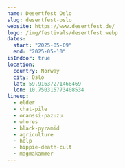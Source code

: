 ```yaml
---
name: Desertfest Oslo
slug: desertfest-oslo
website: https://www.desertfest.de/
logo: /img/festivals/desertfest.webp
dates:
  start: "2025-05-09"
  end: "2025-05-10"
isIndoor: true
location:
  country: Norway
  city: Oslo
  lat: 59.91637271468469
  lon: 10.750315773408534
lineup:
  - elder
  - chat-pile
  - oranssi-pazuzu
  - whores
  - black-pyramid
  - agriculture
  - help
  - hippie-death-cult
  - magmakammer
---
```

